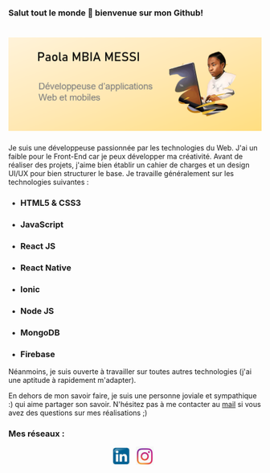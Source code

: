 ### Salut tout le monde 👋 bienvenue sur mon Github!

# ![PaolaMBIA](https://github.com/PaolaMBIA/PaolaMBIA/blob/main/baner.PNG)

Je suis une développeuse passionnée par les technologies du Web. J'ai un faible pour le Front-End car je peux développer ma créativité. Avant de réaliser des projets, j'aime bien établir un cahier de charges et un design UI/UX pour bien structurer le base. Je travaille généralement sur les technologies suivantes :
- ### <p font-size=5>HTML5 & CSS3</p>
- ### <p font-size=5>JavaScript</p>
- ### <p font-size=5>React JS</p>
- ### <p font-size=5>React Native</p>
- ### <p font-size=5>Ionic</p>
- ### <p font-size=5>Node JS</p>
- ### <p font-size=5>MongoDB</p>
- ### <p font-size=5>Firebase</p>
 
Néanmoins, je suis ouverte à travailler sur toutes autres technologies (j'ai une aptitude à rapidement m'adapter).

En dehors de mon savoir faire, je suis une personne joviale et sympathique :) qui aime partager son savoir. N'hésitez pas à me contacter au [mail](mailto:afrik.tchop@gmail.com) si vous avez des questions sur mes réalisations ;)

### Mes réseaux :
<p align='center'>
 <a href="https://www.linkedin.com/in/paola-mbia-messi-86273a150/" ><img width="35" src="https://github.com/PaolaMBIA/PaolaMBIA/blob/main/linkledin.PNG?raw=true"></a>&nbsp;&nbsp;
 <a href="https://www.instagram.com/paolambiamessi/" ><img width="35" src="https://github.com/PaolaMBIA/PaolaMBIA/blob/main/instagram.PNG?raw=true"></a>&nbsp;&nbsp;
</p>

